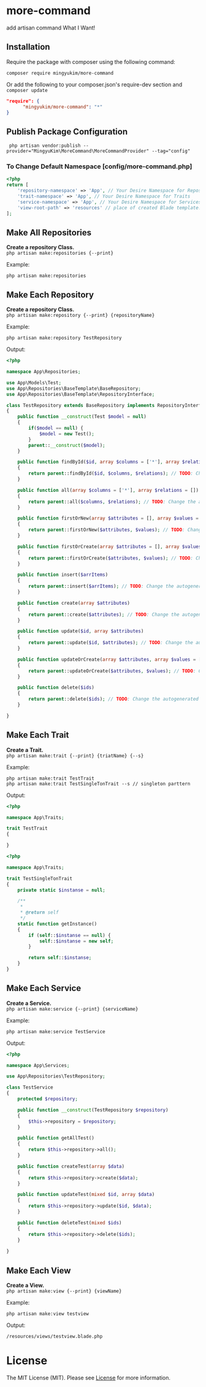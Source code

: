 
# more-command
add artisan command What I Want!
<br />

## Installation
Require the package with composer using the following command:

```
composer require mingyukim/more-command
```

Or add the following to your composer.json's require-dev section and `composer update`

```json
"require": {
      "mingyukim/more-command": "*"
}
```

## Publish Package Configuration
```shell
 php artisan vendor:publish --provider="MingyuKim\MoreCommand\MoreCommandProvider" --tag="config"
```

### To Change Default Namespace [config/more-command.php]
```php
<?php
return [
    'repository-namespace' => 'App', // Your Desire Namespace for Repository Classes   
    'trait-namespace' => 'App', // Your Desire Namespace for Traits   
    'service-namespace' => 'App', // Your Desire Namespace for Services   
    'view-root-path' => 'resources' // place of created Blade template. created into /view-root-path/views/.
];
```

## Make All Repositories

__Create a repository Class.__\
`php artisan make:repositories {--print}`

Example:
```
php artisan make:repositories
```

## Make Each Repository

__Create a repository Class.__\
`php artisan make:repository {--print} {repositoryName}`

Example:
```
php artisan make:repository TestRepository
```
Output:
```php
<?php

namespace App\Repositories;

use App\Models\Test;
use App\Repositories\BaseTemplate\BaseRepository;
use App\Repositories\BaseTemplate\RepositoryInterface;

class TestRepository extends BaseRepository implements RepositoryInterface
{
    public function __construct(Test $model = null)
    {
        if($model == null) {
            $model = new Test();
        }
        parent::__construct($model);
    }

    public function findById($id, array $columns = ['*'], array $relations = [])
    {
        return parent::findById($id, $columns, $relations); // TODO: Change the autogenerated stub
    }

    public function all(array $columns = ['*'], array $relations = [])
    {
        return parent::all($columns, $relations); // TODO: Change the autogenerated stub
    }

    public function firstOrNew(array $attributes = [], array $values = [])
    {
        return parent::firstOrNew($attributes, $values); // TODO: Change the autogenerated stub
    }

    public function firstOrCreate(array $attributes = [], array $values = [])
    {
        return parent::firstOrCreate($attributes, $values); // TODO: Change the autogenerated stub
    }

    public function insert($arrItems)
    {
        return parent::insert($arrItems); // TODO: Change the autogenerated stub
    }

    public function create(array $attributes)
    {
        return parent::create($attributes); // TODO: Change the autogenerated stub
    }

    public function update($id, array $attributes)
    {
        return parent::update($id, $attributes); // TODO: Change the autogenerated stub
    }

    public function updateOrCreate(array $attributes, array $values = [])
    {
        return parent::updateOrCreate($attributes, $values); // TODO: Change the autogenerated stub
    }

    public function delete($ids)
    {
        return parent::delete($ids); // TODO: Change the autogenerated stub
    }

}
```

## Make Each Trait

__Create a Trait.__\
`php artisan make:trait {--print} {triatName} {--s}`

Example:
```shell
php artisan make:trait TestTrait
php artisan make:trait TestSingleTonTrait --s // singleton parttern
```
Output:
```php
<?php

namespace App\Traits;

trait TestTrait
{

}

```
```php
<?php

namespace App\Traits;

trait TestSingleTonTrait
{
    private static $instanse = null;

    /**
     *
     * @return self
     */
    static function getInstance()
    {
        if (self::$instanse == null) {
            self::$instanse = new self;
        }

        return self::$instanse;
    }
}


```

## Make Each Service

__Create a Service.__\
`php artisan make:service {--print} {serviceName}`

Example:
```
php artisan make:service TestService
```
Output:
```php
<?php

namespace App\Services;

use App\Repositories\TestRepository;

class TestService
{
    protected $repository;

    public function __construct(TestRepository $repository)
    {
        $this->repository = $repository;
    }

    public function getAllTest()
    {
        return $this->repository->all();
    }

    public function createTest(array $data)
    {
        return $this->repository->create($data);
    }

    public function updateTest(mixed $id, array $data)
    {
        return $this->repository->update($id, $data);
    }

    public function deleteTest(mixed $ids)
    {
        return $this->repository->delete($ids);
    }
    
}

```

## Make Each View

__Create a View.__\
`php artisan make:view {--print} {viewName}`

Example:
```
php artisan make:view testview
```
Output:
```
/resources/views/testview.blade.php
```
# License
The MIT License (MIT). Please see [License](LICENSE) for more information.
